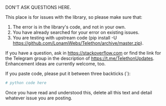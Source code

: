 DON'T ASK QUESTIONS HERE.

This place is for issues with the library, so please make sure that:
1. The error is in the library's code, and not in your own.
2. You have already searched for your error on existing issues.
3. You are testing with upstream code (pip install -U https://github.com/LonamiWebs/Telethon/archive/master.zip).

If you have a question, ask in https://stackoverflow.com or find the link for the Telegram group in the description of https://t.me/TelethonUpdates. Enhancement ideas are currently welcome, too.

If you paste code, please put it between three backticks (`):
```python
# python code here
```

Once you have read and understood this, delete all this text and detail whatever issue you are posting.
